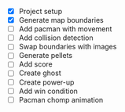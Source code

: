 - [x] Project setup
- [x] Generate map boundaries
- [ ] Add pacman with movement
- [ ] Add collision detection
- [ ] Swap boundaries with images
- [ ] Generate pellets
- [ ] Add score
- [ ] Create ghost
- [ ] Create power-up
- [ ] Add win condition
- [ ] Pacman chomp animation
